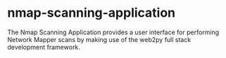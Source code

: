 # nmap-scanning-application
The Nmap Scanning Application provides a user interface for performing Network Mapper scans by making use of the web2py full stack development framework.
